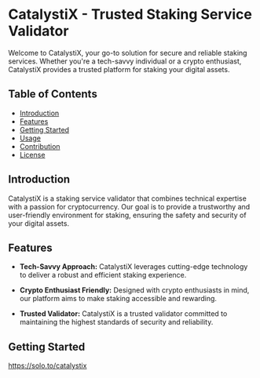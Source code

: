 # CatalystiX - Trusted Staking Service Validator

Welcome to CatalystiX, your go-to solution for secure and reliable staking services. Whether you're a tech-savvy individual or a crypto enthusiast, CatalystiX provides a trusted platform for staking your digital assets.

## Table of Contents
- [Introduction](#introduction)
- [Features](#features)
- [Getting Started](#getting-started)
- [Usage](#usage)
- [Contribution](#contribution)
- [License](#license)

## Introduction

CatalystiX is a staking service validator that combines technical expertise with a passion for cryptocurrency. Our goal is to provide a trustworthy and user-friendly environment for staking, ensuring the safety and security of your digital assets.

## Features

- **Tech-Savvy Approach:** CatalystiX leverages cutting-edge technology to deliver a robust and efficient staking experience.

- **Crypto Enthusiast Friendly:** Designed with crypto enthusiasts in mind, our platform aims to make staking accessible and rewarding.

- **Trusted Validator:** CatalystiX is a trusted validator committed to maintaining the highest standards of security and reliability.

## Getting Started

https://solo.to/catalystix

